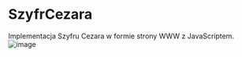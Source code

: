 # SzyfrCezara
Implementacja Szyfru Cezara w formie strony WWW z JavaScriptem.
![image](https://github.com/user-attachments/assets/829b48e4-abf5-4cf1-a83e-6e3b1e26b842)

